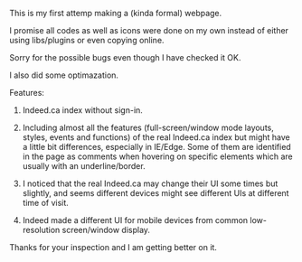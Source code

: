 This is my first attemp making a (kinda formal) webpage. 

I promise all codes as well as icons were done on my own instead of either using libs/plugins or even copying online.

Sorry for the possible bugs even though I have checked it OK. 

I also did some optimazation.

Features:
1. Indeed.ca index without sign-in.

2. Including almost all the features (full-screen/window mode layouts, styles, events and functions) of the real Indeed.ca index but might have a little bit differences, especially in IE/Edge. Some of them are identified in the page as comments when hovering on specific elements which are usually with an underline/border.

3. I noticed that the real Indeed.ca may change their UI some times but slightly, and seems different devices might see different UIs at different time of visit.

4. Indeed made a different UI for mobile devices from common low-resolution screen/window display.

Thanks for your inspection and I am getting better on it.
